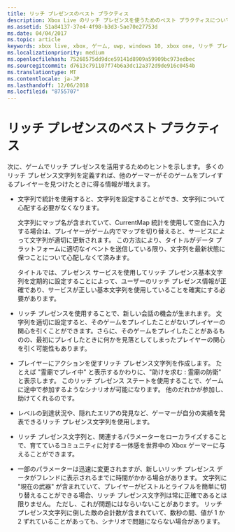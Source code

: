 ```yaml
---
title: リッチ プレゼンスのベスト プラクティス
description: Xbox Live のリッチ プレゼンスを使うためのベスト プラクティスについて説明します。
ms.assetid: 51a84137-37e4-4f98-b3d3-5ae70e27753d
ms.date: 04/04/2017
ms.topic: article
keywords: xbox live, xbox, ゲーム, uwp, windows 10, xbox one, リッチ プレゼンス, ベスト プラクティス
ms.localizationpriority: medium
ms.openlocfilehash: 75268575dd9dce59141d8909a59909bc973edbec
ms.sourcegitcommit: d7613c791107f74b6a3dc12a372d9de916c0454b
ms.translationtype: MT
ms.contentlocale: ja-JP
ms.lasthandoff: 12/06/2018
ms.locfileid: "8755707"
---
```

# <a name="rich-presence-best-practices"></a>リッチ プレゼンスのベスト プラクティス

次に、ゲームでリッチ プレゼンスを活用するためのヒントを示します。 多くのリッチ プレゼンス文字列を定義すれば、他のゲーマーがそのゲームをプレイするプレイヤーを見つけたときに得る情報が増えます。

-   文字列で統計を使用すると、文字列を設定することができ、文字列について心配する必要がなくなります。

    文字列にマップ名が含まれていて、CurrentMap 統計を使用して空白に入力する場合は、プレイヤーがゲーム内でマップを切り替えると、サービスによって文字列が適切に更新されます。 この方法により、タイトルがデータ プラットフォームに適切なイベントを送信している限り、文字列を最新状態に保つことについて心配しなくて済みます。

    タイトルでは、プレゼンス サービスを使用してリッチ プレゼンス基本文字列を定期的に設定することによって、ユーザーのリッチ プレゼンス情報が正確であり、サービスが正しい基本文字列を使用していることを確実にする必要があります。

-   リッチ プレゼンスを使用することで、新しい会話の機会が生まれます。 文字列を適切に設定すると、そのゲームをプレイしたことがないプレイヤーの関心を引くことができます。さらに、そのゲームをプレイしたことがあるものの、最初にプレイしたときに何かを見落としてしまったプレイヤーの関心を引く可能性もあります。

-   プレイヤーにアクションを促すリッチ プレゼンス文字列を作成します。 たとえば "霊廟でプレイ中" と表示するかわりに、"助けを求む : 霊廟の防衛" と表示します。 このリッチ プレゼンス ステートを使用することで、ゲームに途中で参加するようなシナリオが可能になります。 他のだれかが参加し、助けてくれるのです。

-   レベルの到達状況や、隠れたエリアの発見など、ゲーマーが自分の実績を発表できるリッチ プレゼンス文字列を使用します。

-   リッチ プレゼンス文字列と、関連するパラメーターをローカライズすることで、育てているコミュニティに対する一体感を世界中の Xbox ゲーマーに与えることができます。

-   一部のパラメーターは迅速に変更されますが、新しいリッチ プレゼンス データがフレンドに表示されるまでに時間がかかる場合があります。 文字列に "現在の武器" が含まれていて、プレイヤーがピストルとライフルを簡単に切り替えることができる場合、リッチ プレゼンス文字列は常に正確であるとは限りません。 ただし、これが問題にはならいないことがあります。 リッチ プレゼンス文字列に倒した敵の合計数が含まれていて、数秒の間、値が 1 か 2 ずれていることがあっても、シナリオで問題にならない場合があります。
